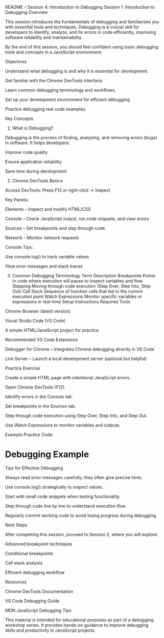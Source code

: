README – Session 4: Introduction to Debugging
Session 1: Introduction to Debugging
Overview

This session introduces the fundamentals of debugging and familiarizes you with essential tools and techniques. Debugging is a crucial skill for developers to identify, analyze, and fix errors in code efficiently, improving software reliability and maintainability.

By the end of this session, you should feel confident using basic debugging tools and concepts in a JavaScript environment.

Objectives

Understand what debugging is and why it is essential for development.

Get familiar with the Chrome DevTools interface.

Learn common debugging terminology and workflows.

Set up your development environment for efficient debugging.

Practice debugging real code examples.

Key Concepts

1. What is Debugging?

Debugging is the process of finding, analyzing, and removing errors (bugs) in software. It helps developers:

Improve code quality

Ensure application reliability

Save time during development

2. Chrome DevTools Basics

Access DevTools: Press F12 or right-click → Inspect

Key Panels:

Elements – Inspect and modify HTML/CSS

Console – Check JavaScript output, run code snippets, and view errors

Sources – Set breakpoints and step through code

Network – Monitor network requests

Console Tips:

Use console.log() to track variable values

View error messages and stack traces

3. Common Debugging Terminology
   Term Description
   Breakpoints Points in code where execution will pause to inspect variables and flow
   Stepping Moving through code execution (Step Over, Step Into, Step Out)
   Call Stack Sequence of function calls that led to the current execution point
   Watch Expressions Monitor specific variables or expressions in real-time
   Setup Instructions
   Required Tools

Chrome Browser (latest version)

Visual Studio Code (VS Code)

A simple HTML/JavaScript project for practice

Recommended VS Code Extensions

Debugger for Chrome – Integrates Chrome debugging directly in VS Code

Live Server – Launch a local development server (optional but helpful)

Practice Exercise

Create a simple HTML page with intentional JavaScript errors.

Open Chrome DevTools (F12).

Identify errors in the Console tab.

Set breakpoints in the Sources tab.

Step through code execution using Step Over, Step Into, and Step Out.

Use Watch Expressions to monitor variables and outputs.

Example Practice Code:

<!DOCTYPE html>
<html>
  <head>
    <title>Debugging Practice</title>
  </head>
  <body>
    <h1>Debugging Example</h1>
    <script>
      let num1 = 10;
      let num2 = "5"; // Intentional bug: string instead of number
      let sum = num1 + num2; 
      console.log("Sum:", sum);
      function multiply(a, b) {
        return a * b;
      }
      console.log("Multiply:", multiply(num1, num2));
    </script>
  </body>
</html>

Tips for Effective Debugging

Always read error messages carefully; they often give precise hints.

Use console.log() strategically to inspect values.

Start with small code snippets when testing functionality.

Step through code line by line to understand execution flow.

Regularly commit working code to avoid losing progress during debugging.

Next Steps

After completing this session, proceed to Session 2, where you will explore:

Advanced breakpoint techniques

Conditional breakpoints

Call stack analysis

Efficient debugging workflow

Resources

Chrome DevTools Documentation

VS Code Debugging Guide

MDN JavaScript Debugging Tips

This material is intended for educational purposes as part of a debugging workshop series. It provides hands-on guidance to improve debugging skills and productivity in JavaScript projects.
